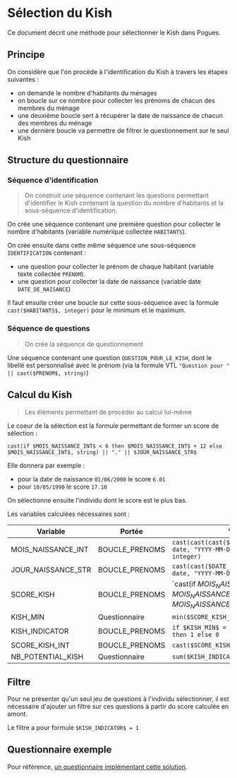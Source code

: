 # Sélection du Kish

Ce document décrit une méthode pour sélectionner le Kish dans Pogues.

## Principe

On considère que l'on procède à l'identification du Kish à travers les étapes suivantes :
- on demande le nombre d'habitants du ménages
- on boucle sur ce nombre pour collecter les prénoms de chacun des membres du ménage
- une deuxième boucle sert à récupérer la date de naissance de chacun des membres du ménage
- une dernière boucle va permettre de filtrer le questionnement sur le seul Kish

## Structure du questionnaire

### Séquence d'identification

> On construit une séquence contenant les questions permettant d'identifier le Kish contenant la question du nombre d'habitants et la sous-séquence d'identification.

On crée une séquence contenant une première question pour collecter le nombre d'habitants (variable numérique collectée `HABITANTS`).

On crée ensuite dans cette même séquence une sous-séquence `IDENTIFICATION` contenant :
- une question pour collecter le prénom de chaque habitant (variable texte collectée `PRENOM`).
- une question pour collecter la date de naissance (variable date `DATE_DE_NAISANCE`)

Il faut ensuite créer une boucle sur cette sous-séquence avec la formule `cast($HABITANTS$, integer)` pour le minimum et le maximum.

### Séquence de questions

> On crée la séquence de questionnement

Une séquence contenant une question `QUESTION_POUR_LE_KISH`, dont le libellé est personnalisé avec le prénom (via la formule VTL `"Question pour " || cast($PRENOM$, string)`)


## Calcul du Kish

> Les éléments permettant de procéder au calcul lui-même

Le coeur de la sélection est la formule permettant de former un score de sélection :

`cast(if $MOIS_NAISSANCE_INT$ < 6 then $MOIS_NAISSANCE_INT$ + 12 else $MOIS_NAISSANCE_INT$, string) || "." || $JOUR_NAISSANCE_STR$`

Elle donnera par exemple : 

- pour la date de naissance `01/06/2000` le score `6.01`
- pour `10/05/1990` le score `17.10`

On sélectionne ensuite l'individu dont le score est le plus bas.

Les variables calculées nécessaires sont :

| Variable           | Portée         | VTL                                                                                |
|--------------------|----------------|------------------------------------------------------------------------------------|
| MOIS_NAISSANCE_INT | BOUCLE_PRENOMS | `cast(cast(cast($DATE_DE_NAISSANCE$, date, "YYYY-MM-DD"), string, "MM"), integer)` |
| JOUR_NAISSANCE_STR | BOUCLE_PRENOMS | `cast(cast($DATE_DE_NAISSANCE$, date, "YYYY-MM-DD"),string, "DD")`                 |
| SCORE_KISH         | BOUCLE_PRENOMS | `cast(if $MOIS_NAISSANCE_INT$ < 6 then $MOIS_NAISSANCE_INT$ + 12 else $MOIS_NAISSANCE_INT$, string) || "." || $JOUR_NAISSANCE_STR$`   |
| KISH_MIN           | Questionnaire  | `min($SCORE_KISH_INT$)`                                                            |
| KISH_INDICATOR     | BOUCLE_PRENOMS | `if $KISH_MIN$ = $SCORE_KISH_INT$ then 1 else 0`                                   |
| SCORE_KISH_INT     | BOUCLE_PRENOMS | `cast($SCORE_KISH$, number)`                                                       |
| NB_POTENTIAL_KISH  | Questionnaire  | `sum($KISH_INDICATOR$)`                                                            |


## Filtre 

Pour ne présenter qu'un seul jeu de questions à l'individu sélectionner, il est nécessaire d'ajouter un filtre sur ces questions à partir du score calculée en amont.

Le filtre a pour formule `$KISH_INDICATOR$ = 1`

## Questionnaire exemple

Pour référence, [un questionnaire implémentant cette solution](https://pogues.dev.insee.io/questionnaire/l8lfytfu).